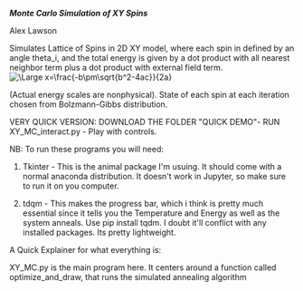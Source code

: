 **_Monte Carlo Simulation of XY Spins_** 

Alex Lawson 

Simulates Lattice of Spins in 2D XY model, where each spin in defined by an angle theta_i, and the total energy is given by a dot product with all nearest neighbor term  plus a dot product with external field term. <img src="https://latex.codecogs.com/svg.latex?\Large&space;H=\sum_{\langle ij \rangle}Jcos(\theta_i - \theta_j) + \sum_{i}H cos(\theta_i)" title="\Large x=\frac{-b\pm\sqrt{b^2-4ac}}{2a}" /> 

(Actual energy scales are nonphysical). State of each spin at each iteration chosen from Bolzmann-Gibbs distribution.

VERY QUICK VERSION: DOWNLOAD THE FOLDER "QUICK DEMO"- RUN XY_MC_interact.py - Play with controls.

NB: To run these programs you will need:

1) Tkinter - This is the animal package I'm usuing. It should come with a normal anaconda distribution. It doesn't work in Jupyter, so make sure to run it on you computer.

2) tdqm - This makes the progress bar, which i think is pretty much essential since it tells you the Temperature and Energy as well as the system anneals. 
Use pip install tqdm. I doubt it'll conflict with any installed packages. Its pretty lightweight. 

A Quick Explainer for what everything is:

XY_MC.py is the main program here. It centers around a function called optimize_and_draw, that runs the simulated annealing algorithm
